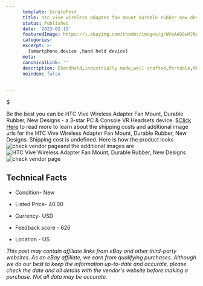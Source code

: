 ```yaml
---
      template: SinglePost
      title: htc vive wireless adapter fan mount durable rubber new designs
      status: Published
      date: '2023-02-12'
      featuredImage: https://i.ebayimg.com/thumbs/images/g/WVoAAOSwMJNgUvD2/s-l225.jpg
      categories: 
      excerpt: >-
        [smartphone,device ,hand held device]
      meta:
      canonicalLink: ''
      description: [handheld,industrially made,well crafted,Portable,Mobile,Compact,Convenient,Lightweight,Maneuverable,Man-portable,Miniature,Carriable,Hand-held,Light,Holdable,Transportable,Mobile device,Pocket-sized,On-the-go,Wireless,Cordless,Compact size,Convenient size, smartphone,device ,hand held device]
      noindex: false
      
        
---
```

$

Be the best you can be HTC Vive Wireless Adapter Fan Mount, Durable Rubber, New Designs - a 3-star PC & Console VR Headsets device.
$[Click Here](https://www.ebay.com/itm/225182953057?hash=item346df32e61%3Ag%3AWVoAAOSwMJNgUvD2&mkevt=1&mkcid=1&mkrid=711-53200-19255-0&campid=%253CePNCampaignId%253E&customid=%253CreferenceId%253E&toolid=10049) to read more to learn about the shipping costs and additional image urls for the HTC Vive Wireless Adapter Fan Mount, Durable Rubber, New Designs. Shipping cost is undefined. Here is how the product looks ![check vendor page](https://i.ebayimg.com/thumbs/images/g/WVoAAOSwMJNgUvD2/s-l225.jpg)and the additional images are![HTC Vive Wireless Adapter Fan Mount, Durable Rubber, New Designs](https://i.ebayimg.com/images/g/WVoAAOSwMJNgUvD2/s-l1600.jpg)![check vendor page](https://origin-galleryplus.ebayimg.com/ws/web/225182953057_2_0_1/225x225.jpg,https://origin-galleryplus.ebayimg.com/ws/web/225182953057_3_0_1/225x225.jpg,https://origin-galleryplus.ebayimg.com/ws/web/225182953057_4_0_1/225x225.jpg,https://origin-galleryplus.ebayimg.com/ws/web/225182953057_5_0_1/225x225.jpg,https://origin-galleryplus.ebayimg.com/ws/web/225182953057_6_0_1/225x225.jpg)



 ## Technical Facts 



     
      

 - Condition- New 


      

 - Listed Price- 40.00 


      

 - Currency- USD 


      

 - Feedback score - 626 


      

 - Location - US 


      
      

 *_This post may contain affiliate links from eBay and other third-party websites. As an eBay affiliate, we earn from qualifying purchases. Although we do our best to keep the information up-to-date and accurate, please check the date and all details with the vendor's website before making a purchase. Not all data may be accurate._*






